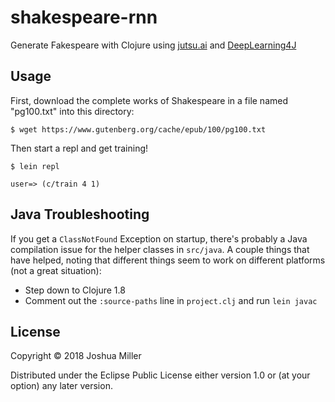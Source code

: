 # shakespeare-rnn

Generate Fakespeare with Clojure using [jutsu.ai][jutsu] and [DeepLearning4J][dl4j]

## Usage

First, download the complete works of Shakespeare in a file named "pg100.txt"
into this directory:

`$ wget https://www.gutenberg.org/cache/epub/100/pg100.txt`

Then start a repl and get training!

`$ lein repl`

`user=> (c/train 4 1)`

## Java Troubleshooting

If you get a `ClassNotFound` Exception on startup, there's probably a
Java compilation issue for the helper classes in `src/java`. A couple things
that have helped, noting that different things seem to work on different
platforms (not a great situation):

* Step down to Clojure 1.8
* Comment out the `:source-paths` line in `project.clj` and run `lein javac`

## License

Copyright © 2018 Joshua Miller

Distributed under the Eclipse Public License either version 1.0 or (at
your option) any later version.

[jutsu]: https://github.com/hswick/jutsu.ai
[dl4j]: https://deeplearning4j.org
